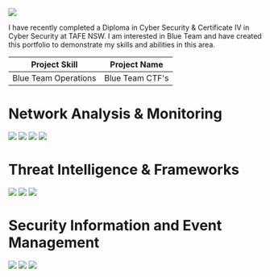 <a href="https://linkedin.com/in/ryan-brown-549a5a241/"><img src="https://img.shields.io/badge/-LinkedIn-0072b1?&style=for-the-badge&logo=linkedin&logoColor=white" /></a>


I have recently completed a Diploma in Cyber Security & Certificate IV in Cyber Security at TAFE NSW. I am interested in Blue Team and have created this portfolio to demonstrate my skills and abilities in this area.

| Project Skill                                 | Project Name               |
|-----------------------------------------------|----------------------------|
| Blue Team Operations                          | Blue Team CTF's            |

# Network Analysis & Monitoring
<div>
<img src="https://img.shields.io/badge/Wireshark-blue" />
<img src="https://img.shields.io/badge/Packet_Tracer-purple" />
<img src="https://img.shields.io/badge/Security_Onion-grey" />
<img src="https://img.shields.io/badge/TCPdump-orange" />
</div>

# Threat Intelligence & Frameworks
<div>
<img src="https://img.shields.io/badge/MITRE_ATT%26CK-blue" />
<img src="https://img.shields.io/badge/OWASP_Top_Ten-black" />
<img src="https://img.shields.io/badge/Cyber_Kill_Chain-grey" />
</div>

# Security Information and Event Management
<div>
<img src="https://img.shields.io/badge/Elasticsearch-pink" />
<img src="https://img.shields.io/badge/Splunk-red" />  
<img src="https://img.shields.io/badge/Microsoft_Sentinel-blue" />
</div>


